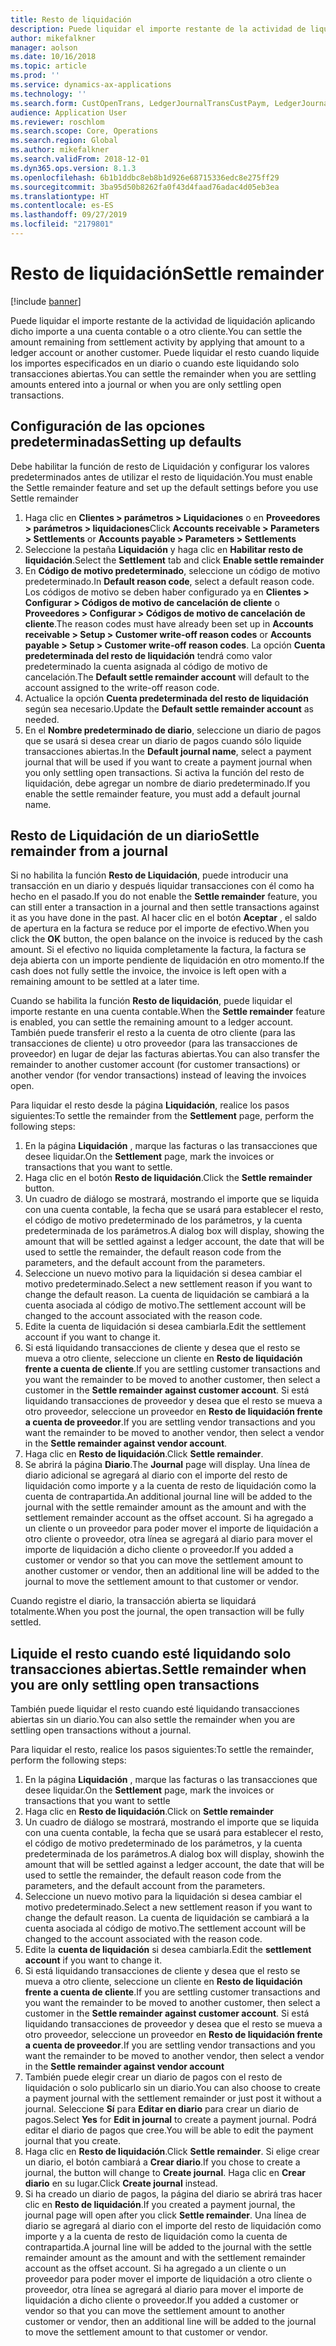 ```yaml
---
title: Resto de liquidación
description: Puede liquidar el importe restante de la actividad de liquidación aplicando dicho importe a una cuenta contable.
author: mikefalkner
manager: aolson
ms.date: 10/16/2018
ms.topic: article
ms.prod: ''
ms.service: dynamics-ax-applications
ms.technology: ''
ms.search.form: CustOpenTrans, LedgerJournalTransCustPaym, LedgerJournalTransVendPaym, VendOpenTrans
audience: Application User
ms.reviewer: roschlom
ms.search.scope: Core, Operations
ms.search.region: Global
ms.author: mikefalkner
ms.search.validFrom: 2018-12-01
ms.dyn365.ops.version: 8.1.3
ms.openlocfilehash: 6b1b1ddbc8eb8b1d926e68715336edc8e275ff29
ms.sourcegitcommit: 3ba95d50b8262fa0f43d4faad76adac4d05eb3ea
ms.translationtype: HT
ms.contentlocale: es-ES
ms.lasthandoff: 09/27/2019
ms.locfileid: "2179801"
---
```

# <a name="settle-remainder"></a><span data-ttu-id="dca15-103">Resto de liquidación</span><span class="sxs-lookup"><span data-stu-id="dca15-103">Settle remainder</span></span>

[!include [banner](../includes/banner.md)]

<span data-ttu-id="dca15-104">Puede liquidar el importe restante de la actividad de liquidación aplicando dicho importe a una cuenta contable o a otro cliente.</span><span class="sxs-lookup"><span data-stu-id="dca15-104">You can settle the amount remaining from settlement activity by applying that amount to a ledger account or another customer.</span></span> <span data-ttu-id="dca15-105">Puede liquidar el resto cuando liquide los importes especificados en un diario o cuando este liquidando solo transacciones abiertas.</span><span class="sxs-lookup"><span data-stu-id="dca15-105">You can settle the remainder when you are settling amounts entered into a journal or when you are only settling open transactions.</span></span>

## <a name="setting-up-defaults"></a><span data-ttu-id="dca15-106">Configuración de las opciones predeterminadas</span><span class="sxs-lookup"><span data-stu-id="dca15-106">Setting up defaults</span></span> 
<span data-ttu-id="dca15-107">Debe habilitar la función de resto de Liquidación y configurar los valores predeterminados antes de utilizar el resto de liquidación.</span><span class="sxs-lookup"><span data-stu-id="dca15-107">You must enable the Settle remainder feature and set up the default settings before you use Settle remainder</span></span>

1)  <span data-ttu-id="dca15-108">Haga clic en **Clientes > parámetros > Liquidaciones** o en **Proveedores > parámetros > liquidaciones**</span><span class="sxs-lookup"><span data-stu-id="dca15-108">Click **Accounts receivable > Parameters > Settlements** or **Accounts payable > Parameters > Settlements**</span></span>
2)  <span data-ttu-id="dca15-109">Seleccione la pestaña **Liquidación** y haga clic en **Habilitar resto de liquidación**.</span><span class="sxs-lookup"><span data-stu-id="dca15-109">Select the **Settlement** tab and click **Enable settle remainder**</span></span>
3)  <span data-ttu-id="dca15-110">En **Código de motivo predeterminado**, seleccione un código de motivo predeterminado.</span><span class="sxs-lookup"><span data-stu-id="dca15-110">In **Default reason code**, select a default reason code.</span></span> <span data-ttu-id="dca15-111">Los códigos de motivo se deben haber configurado ya en **Clientes > Configurar > Códigos de motivo de cancelación de cliente** o **Proveedores > Configurar > Códigos de motivo de cancelación de cliente**.</span><span class="sxs-lookup"><span data-stu-id="dca15-111">The reason codes must have already been set up in **Accounts receivable > Setup > Customer write-off reason codes** or **Accounts payable > Setup > Customer write-off reason codes**.</span></span> <span data-ttu-id="dca15-112">La opción **Cuenta predeterminada del resto de liquidación** tendrá como valor predeterminado la cuenta asignada al código de motivo de cancelación.</span><span class="sxs-lookup"><span data-stu-id="dca15-112">The **Default settle remainder account** will default to the account assigned to the write-off reason code.</span></span>
3)  <span data-ttu-id="dca15-113">Actualice la opción **Cuenta predeterminada del resto de liquidación** según sea necesario.</span><span class="sxs-lookup"><span data-stu-id="dca15-113">Update the **Default settle remainder account** as needed.</span></span>
4)  <span data-ttu-id="dca15-114">En el **Nombre predeterminado de diario**, seleccione un diario de pagos que se usará si desea crear un diario de pagos cuando sólo liquide transacciones abiertas.</span><span class="sxs-lookup"><span data-stu-id="dca15-114">In the **Default journal name**, select a payment journal that will be used if you want to create a payment journal when you only settling open transactions.</span></span> <span data-ttu-id="dca15-115">Si activa la función del resto de liquidación, debe agregar un nombre de diario predeterminado.</span><span class="sxs-lookup"><span data-stu-id="dca15-115">If you enable the settle remainder feature, you must add a default journal name.</span></span>

## <a name="settle-remainder-from-a-journal"></a><span data-ttu-id="dca15-116">Resto de Liquidación de un diario</span><span class="sxs-lookup"><span data-stu-id="dca15-116">Settle remainder from a journal</span></span>
<span data-ttu-id="dca15-117">Si no habilita la función **Resto de Liquidación**, puede introducir una transacción en un diario y después liquidar transacciones con él como ha hecho en el pasado.</span><span class="sxs-lookup"><span data-stu-id="dca15-117">If you do not enable the **Settle remainder** feature, you can still enter a transaction in a journal and then settle transactions against it as you have done in the past.</span></span> <span data-ttu-id="dca15-118">Al hacer clic en el botón **Aceptar** , el saldo de apertura en la factura se reduce por el importe de efectivo.</span><span class="sxs-lookup"><span data-stu-id="dca15-118">When you click the **OK** button, the open balance on the invoice is reduced by the cash amount.</span></span> <span data-ttu-id="dca15-119">Si el efectivo no liquida completamente la factura, la factura se deja abierta con un importe pendiente de liquidación en otro momento.</span><span class="sxs-lookup"><span data-stu-id="dca15-119">If the cash does not fully settle the invoice, the invoice is left open with a remaining amount to be settled at a later time.</span></span>

<span data-ttu-id="dca15-120">Cuando se habilita la función **Resto de liquidación**, puede liquidar el importe restante en una cuenta contable.</span><span class="sxs-lookup"><span data-stu-id="dca15-120">When the **Settle remainder** feature is enabled, you can settle the remaining amount to a ledger account.</span></span> <span data-ttu-id="dca15-121">También puede transferir el resto a la cuenta de otro cliente (para las transacciones de cliente) u otro proveedor (para las transacciones de proveedor) en lugar de dejar las facturas abiertas.</span><span class="sxs-lookup"><span data-stu-id="dca15-121">You can also transfer the remainder to another customer account (for customer transactions) or another vendor (for vendor transactions) instead of leaving the invoices open.</span></span> 

<span data-ttu-id="dca15-122">Para liquidar el resto desde la página **Liquidación**, realice los pasos siguientes:</span><span class="sxs-lookup"><span data-stu-id="dca15-122">To settle the remainder from the **Settlement** page, perform the following steps:</span></span>

1)  <span data-ttu-id="dca15-123">En la página **Liquidación** , marque las facturas o las transacciones que desee liquidar.</span><span class="sxs-lookup"><span data-stu-id="dca15-123">On the **Settlement** page, mark the invoices or transactions that you want to settle.</span></span>
2)  <span data-ttu-id="dca15-124">Haga clic en el botón **Resto de liquidación**.</span><span class="sxs-lookup"><span data-stu-id="dca15-124">Click the **Settle remainder** button.</span></span>
3)  <span data-ttu-id="dca15-125">Un cuadro de diálogo se mostrará, mostrando el importe que se liquida con una cuenta contable, la fecha que se usará para establecer el resto, el código de motivo predeterminado de los parámetros, y la cuenta predeterminada de los parámetros.</span><span class="sxs-lookup"><span data-stu-id="dca15-125">A dialog box will display, showing the amount that will be settled against a ledger account, the date that will be used to settle the remainder, the default reason code from the parameters, and the default account from the parameters.</span></span> 
4)  <span data-ttu-id="dca15-126">Seleccione un nuevo motivo para la liquidación si desea cambiar el motivo predeterminado.</span><span class="sxs-lookup"><span data-stu-id="dca15-126">Select a new settlement reason if you want to change the default reason.</span></span> <span data-ttu-id="dca15-127">La cuenta de liquidación se cambiará a la cuenta asociada al código de motivo.</span><span class="sxs-lookup"><span data-stu-id="dca15-127">The settlement account will be changed to the account associated with the reason code.</span></span>
5)  <span data-ttu-id="dca15-128">Edite la cuenta de liquidación si desea cambiarla.</span><span class="sxs-lookup"><span data-stu-id="dca15-128">Edit the settlement account if you want to change it.</span></span>
6)  <span data-ttu-id="dca15-129">Si está liquidando transacciones de cliente y desea que el resto se mueva a otro cliente, seleccione un cliente en **Resto de liquidación frente a cuenta de cliente**.</span><span class="sxs-lookup"><span data-stu-id="dca15-129">If you are settling customer transactions and you want the remainder to be moved to another customer, then select a customer in the **Settle remainder against customer account**.</span></span> <span data-ttu-id="dca15-130">Si está liquidando transacciones de proveedor y desea que el resto se mueva a otro proveedor, seleccione un proveedor en **Resto de liquidación frente a cuenta de proveedor**.</span><span class="sxs-lookup"><span data-stu-id="dca15-130">If you are settling vendor transactions and you want the remainder to be moved to another vendor, then select a vendor in the **Settle remainder against vendor account**.</span></span>
6)  <span data-ttu-id="dca15-131">Haga clic en **Resto de liquidación**.</span><span class="sxs-lookup"><span data-stu-id="dca15-131">Click **Settle remainder**.</span></span>
7)  <span data-ttu-id="dca15-132">Se abrirá la página **Diario**.</span><span class="sxs-lookup"><span data-stu-id="dca15-132">The **Journal** page will display.</span></span> <span data-ttu-id="dca15-133">Una línea de diario adicional se agregará al diario con el importe del resto de liquidación como importe y a la cuenta de resto de liquidación como la cuenta de contrapartida.</span><span class="sxs-lookup"><span data-stu-id="dca15-133">An additional journal line will be added to the journal with the settle remainder amount as the amount and with the settlement remainder account as the offset account.</span></span> <span data-ttu-id="dca15-134">Si ha agregado a un cliente o un proveedor para poder mover el importe de liquidación a otro cliente o proveedor, otra línea se agregará al diario para mover el importe de liquidación a dicho cliente o proveedor.</span><span class="sxs-lookup"><span data-stu-id="dca15-134">If you added a customer or vendor so that you can move the settlement amount to another customer or vendor, then an additional line will be added to the journal to move the settlement amount to that customer or vendor.</span></span>

<span data-ttu-id="dca15-135">Cuando registre el diario, la transacción abierta se liquidará totalmente.</span><span class="sxs-lookup"><span data-stu-id="dca15-135">When you post the journal, the open transaction will be fully settled.</span></span> 

## <a name="settle-remainder-when-you-are-only-settling-open-transactions"></a><span data-ttu-id="dca15-136">Liquide el resto cuando esté liquidando solo transacciones abiertas.</span><span class="sxs-lookup"><span data-stu-id="dca15-136">Settle remainder when you are only settling open transactions</span></span>
<span data-ttu-id="dca15-137">También puede liquidar el resto cuando esté liquidando transacciones abiertas sin un diario.</span><span class="sxs-lookup"><span data-stu-id="dca15-137">You can also settle the remainder when you are settling open transactions without a journal.</span></span>

<span data-ttu-id="dca15-138">Para liquidar el resto, realice los pasos siguientes:</span><span class="sxs-lookup"><span data-stu-id="dca15-138">To settle the remainder, perform the following steps:</span></span>

1)  <span data-ttu-id="dca15-139">En la página **Liquidación** , marque las facturas o las transacciones que desee liquidar.</span><span class="sxs-lookup"><span data-stu-id="dca15-139">On the **Settlement** page, mark the invoices or transactions that you want to settle</span></span>
2)  <span data-ttu-id="dca15-140">Haga clic en **Resto de liquidación**.</span><span class="sxs-lookup"><span data-stu-id="dca15-140">Click on **Settle remainder**</span></span>
3)  <span data-ttu-id="dca15-141">Un cuadro de diálogo se mostrará, mostrando el importe que se liquida con una cuenta contable, la fecha que se usará para establecer el resto, el código de motivo predeterminado de los parámetros, y la cuenta predeterminada de los parámetros.</span><span class="sxs-lookup"><span data-stu-id="dca15-141">A dialog box will display, showinh the amount that will be settled against a ledger account, the date that will be used to settle the remainder, the default reason code from the parameters, and the default account from the parameters.</span></span> 
4)  <span data-ttu-id="dca15-142">Seleccione un nuevo motivo para la liquidación si desea cambiar el motivo predeterminado.</span><span class="sxs-lookup"><span data-stu-id="dca15-142">Select a new settlement reason if you want to change the default reason.</span></span> <span data-ttu-id="dca15-143">La cuenta de liquidación se cambiará a la cuenta asociada al código de motivo.</span><span class="sxs-lookup"><span data-stu-id="dca15-143">The settlement account will be changed to the account associated with the reason code.</span></span>
5)  <span data-ttu-id="dca15-144">Edite la **cuenta de liquidación** si desea cambiarla.</span><span class="sxs-lookup"><span data-stu-id="dca15-144">Edit the **settlement account** if you want to change it.</span></span>
6)  <span data-ttu-id="dca15-145">Si está liquidando transacciones de cliente y desea que el resto se mueva a otro cliente, seleccione un cliente en **Resto de liquidación frente a cuenta de cliente**.</span><span class="sxs-lookup"><span data-stu-id="dca15-145">If you are settling customer transactions and you want the remainder to be moved to another customer, then select a customer in the **Settle remainder against customer account**.</span></span> <span data-ttu-id="dca15-146">Si está liquidando transacciones de proveedor y desea que el resto se mueva a otro proveedor, seleccione un proveedor en **Resto de liquidación frente a cuenta de proveedor**.</span><span class="sxs-lookup"><span data-stu-id="dca15-146">If you are settling vendor transactions and you want the remainder to be moved to another vendor, then select a vendor in the **Settle remainder against vendor account**</span></span>
7)  <span data-ttu-id="dca15-147">También puede elegir crear un diario de pagos con el resto de liquidación o solo publicarlo sin un diario.</span><span class="sxs-lookup"><span data-stu-id="dca15-147">You can also choose to create a payment journal with the settlement remainder or just post it without a journal.</span></span> <span data-ttu-id="dca15-148">Seleccione **Sí** para **Editar en diario** para crear un diario de pagos.</span><span class="sxs-lookup"><span data-stu-id="dca15-148">Select **Yes** for **Edit in journal** to create a payment journal.</span></span> <span data-ttu-id="dca15-149">Podrá editar el diario de pagos que cree.</span><span class="sxs-lookup"><span data-stu-id="dca15-149">You will be able to edit the payment journal that you create.</span></span>
8)  <span data-ttu-id="dca15-150">Haga clic en **Resto de liquidación**.</span><span class="sxs-lookup"><span data-stu-id="dca15-150">Click **Settle remainder**.</span></span> <span data-ttu-id="dca15-151">Si elige crear un diario, el botón cambiará a **Crear diario**.</span><span class="sxs-lookup"><span data-stu-id="dca15-151">If you chose to create a journal, the button will change to **Create journal**.</span></span> <span data-ttu-id="dca15-152">Haga clic en **Crear diario** en su lugar.</span><span class="sxs-lookup"><span data-stu-id="dca15-152">Click **Create journal** instead.</span></span>
9)  <span data-ttu-id="dca15-153">Si ha creado un diario de pagos, la página del diario se abrirá tras hacer clic en **Resto de liquidación**.</span><span class="sxs-lookup"><span data-stu-id="dca15-153">If you created a payment journal, the journal page will open after you click **Settle remainder**.</span></span> <span data-ttu-id="dca15-154">Una línea de diario se agregará al diario con el importe del resto de liquidación como importe y a la cuenta de resto de liquidación como la cuenta de contrapartida.</span><span class="sxs-lookup"><span data-stu-id="dca15-154">A journal line will be added to the journal with the settle remainder amount as the amount and with the settlement remainder account as the offset account.</span></span> <span data-ttu-id="dca15-155">Si ha agregado a un cliente o un proveedor para poder mover el importe de liquidación a otro cliente o proveedor, otra línea se agregará al diario para mover el importe de liquidación a dicho cliente o proveedor.</span><span class="sxs-lookup"><span data-stu-id="dca15-155">If you added a customer or vendor so that you can move the settlement amount to another customer or vendor, then an additional line will be added to the journal to move the settlement amount to that customer or vendor.</span></span>

